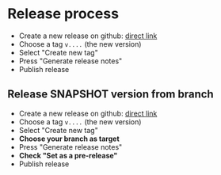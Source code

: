 # Release process

- Create a new release on github: [direct link](https://github.com/getyourguide/openapi-validation-java/releases/new)
- Choose a tag `v....` (the new version)
- Select "Create new tag"
- Press "Generate release notes"
- Publish release

## Release SNAPSHOT version from branch

- Create a new release on github: [direct link](https://github.com/getyourguide/openapi-validation-java/releases/new)
- Choose a tag `v....` (the new version)
- Select "Create new tag"
- **Choose your branch as target**
- Press "Generate release notes"
- **Check "Set as a pre-release"**
- Publish release
